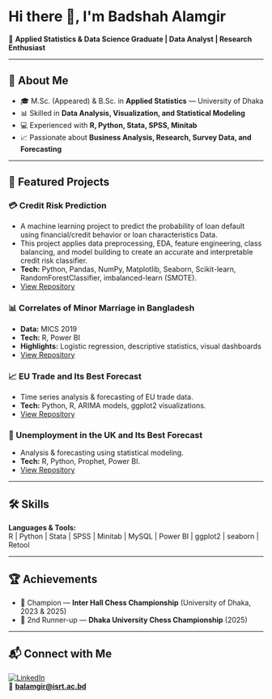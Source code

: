 # Hi there 👋, I'm Badshah Alamgir  
🎯 **Applied Statistics & Data Science Graduate | Data Analyst | Research Enthusiast**

---

## 📌 About Me
- 🎓 M.Sc. (Appeared) & B.Sc. in **Applied Statistics** — University of Dhaka  
- 📊 Skilled in **Data Analysis, Visualization, and Statistical Modeling**  
- 💻 Experienced with **R, Python, Stata, SPSS, Minitab**  
- 📈 Passionate about **Business Analysis, Research, Survey Data, and Forecasting**  

---

## 🔬 Featured Projects

### 💳 Credit Risk Prediction
- A machine learning project to predict the probability of loan default using financial/credit behavior or loan characteristics Data.
- This project applies data preprocessing, EDA, feature engineering, class balancing, and model building to create an accurate and interpretable credit risk classifier.
- **Tech:** Python, Pandas, NumPy, Matplotlib, Seaborn, Scikit-learn, RandomForestClassifier, imbalanced-learn (SMOTE).
- [View Repository](https://github.com/BadshahAlamgir/Credit-Risk)

### 📊 Correlates of Minor Marriage in Bangladesh  
- **Data:** MICS 2019  
- **Tech:** R, Power BI  
- **Highlights:** Logistic regression, descriptive statistics, visual dashboards  
- [View Repository](https://github.com/BadshahAlamgir/Correlates-of-Minor-Marriage-in-Bangladesh)  

### 📈 EU Trade and Its Best Forecast  
- Time series analysis & forecasting of EU trade data.  
- **Tech:** Python, R, ARIMA models, ggplot2 visualizations.  
- [View Repository](https://github.com/BadshahAlamgir/Time-Series-Analysis-of-European-Union-Trade)  

### 💼 Unemployment in the UK and Its Best Forecast  
- Analysis & forecasting using statistical modeling.  
- **Tech:** R, Python, Prophet, Power BI.  
- [View Repository](https://github.com/BadshahAlamgir/UK-Unemployment-Rate-and-Its-Best-Forecast)  


---

## 🛠 Skills
**Languages & Tools:**  
R | Python | Stata | SPSS | Minitab | MySQL | Power BI | ggplot2 | seaborn | Retool

---

## 🏆 Achievements
- 🥇 Champion — **Inter Hall Chess Championship** (University of Dhaka, 2023 & 2025)  
- 🥉 2nd Runner-up — **Dhaka University Chess Championship** (2025)  

---

## 📬 Connect with Me
[![LinkedIn](https://img.shields.io/badge/LinkedIn-blue?logo=linkedin)](https://linkedin.com/in/badshahalamgir)  
📧 **balamgir@isrt.ac.bd**
